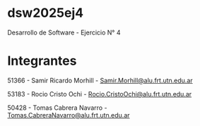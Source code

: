 # dsw2025ej4
Desarrollo de Software - Ejercicio N° 4

# Integrantes 
51366 - Samir Ricardo Morhill - Samir.Morhill@alu.frt.utn.edu.ar

53183 - Rocio Cristo Ochi - Rocio.CristoOchi@alu.frt.utn.edu.ar

50428 - Tomas Cabrera Navarro - Tomas.CabreraNavarro@alu.frt.utn.edu.ar
